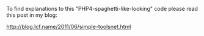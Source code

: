 To find explanations to this "PHP4-spaghetti-like-looking" code please read this post in my blog:

http://blog.lcf.name/2011/06/simple-toolsnet.html